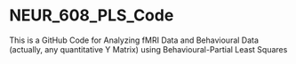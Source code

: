 # NEUR_608_PLS_Code
This is a GitHub Code for Analyzing fMRI Data and Behavioural Data (actually, any quantitative Y Matrix) using Behavioural-Partial Least Squares
